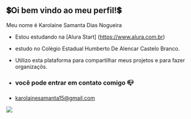 ## 💲Oi bem vindo ao meu perfil!💲

Meu nome é Karolaine Samanta Dias Nogueira

- Estou estudando na [Alura Start] (https://www.alura.com.br)
- estudo no Colégio Estadual Humberto De Alencar Castelo Branco.
- Utilizo esta plataforma para compartilhar meus projetos e  para fazer organizaçõs.

- ### você pode entrar em contato comigo 📪 

 - karolainesamanta15@gmail.com



![](https://media1.tenor.com/m/3D1C5I4742sAAAAC/cristiano-ronaldo-ronaldo.gif)
